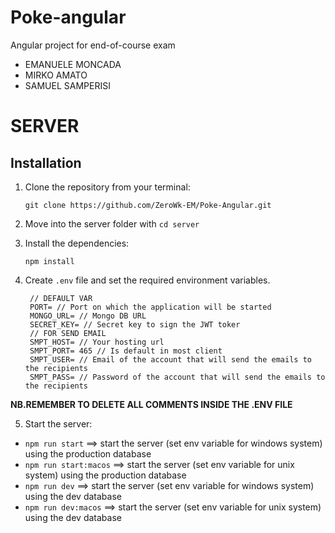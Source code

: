 # Poke-angular

Angular project for end-of-course exam

- EMANUELE MONCADA
- MIRKO AMATO
- SAMUEL SAMPERISI











  

# SERVER

## Installation

1. Clone the repository from your terminal:

   ```
   git clone https://github.com/ZeroWk-EM/Poke-Angular.git
   ```

2. Move into the server folder with `cd server`

3. Install the dependencies:

   ```
   npm install
   ```

4. Create `.env` file and set the required environment variables.

   ```
    // DEFAULT VAR
    PORT= // Port on which the application will be started
    MONGO_URL= // Mongo DB URL
    SECRET_KEY= // Secret key to sign the JWT toker
    // FOR SEND EMAIL
    SMPT_HOST= // Your hosting url
    SMPT_PORT= 465 // Is default in most client
    SMPT_USER= // Email of the account that will send the emails to the recipients
    SMPT_PASS= // Password of the account that will send the emails to the recipients
   ```

**NB.REMEMBER TO DELETE ALL COMMENTS INSIDE THE .ENV FILE**

5. Start the server:

- `npm run start` ==> start the server (set env variable for windows system) using the production database
- `npm run start:macos` ==> start the server (set env variable for unix system) using the production database
- `npm run dev` ==> start the server (set env variable for windows system) using the dev database
- `npm run dev:macos` ==> start the server (set env variable for unix system) using the dev database
